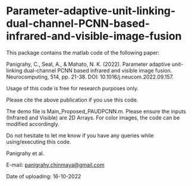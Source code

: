 # Parameter-adaptive-unit-linking-dual-channel-PCNN-based-infrared-and-visible-image-fusion

This package contains the matlab code of the following paper:

Panigrahy, C., Seal, A., & Mahato, N. K. (2022). Parameter adaptive unit-linking dual-channel PCNN based infrared and visible image fusion. Neurocomputing, 514, pp. 21-38. DOI: 10.1016/j.neucom.2022.09.157.

Usage of this code is free for research purposes only.

Please cite the above publication if you use this code.

The demo file is Main_Proposed_PAUDPCNN.m. Please ensure the inputs (Infrared and Visible) are 2D Arrays. For color images, the code can be modified accordingly.

Do not hesitate to let me know if you have any queries while using/executing this code.

Panigrahy et al.

E-mail: panigrahy.chinmaya@gmail.com

Date of uploading: 16-10-2022
